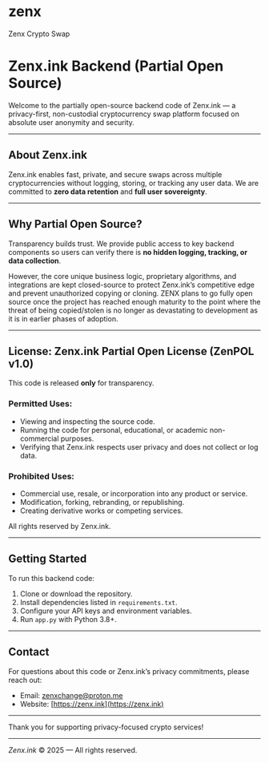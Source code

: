 # zenx
Zenx Crypto Swap

# Zenx.ink Backend (Partial Open Source)

Welcome to the partially open-source backend code of Zenx.ink — a privacy-first, non-custodial cryptocurrency swap platform focused on absolute user anonymity and security.

---

## About Zenx.ink

Zenx.ink enables fast, private, and secure swaps across multiple cryptocurrencies without logging, storing, or tracking any user data. We are committed to **zero data retention** and **full user sovereignty**.

---

## Why Partial Open Source?

Transparency builds trust. We provide public access to key backend components so users can verify there is **no hidden logging, tracking, or data collection**.

However, the core unique business logic, proprietary algorithms, and integrations are kept closed-source to protect Zenx.ink’s competitive edge and prevent unauthorized copying or cloning. ZENX plans to go fully open source once the project has reached enough maturity to the point where the threat of being copied/stolen is no longer as devastating to development as it is in earlier phases of adoption.

---

## License: Zenx.ink Partial Open License (ZenPOL v1.0)

This code is released **only** for transparency.

### Permitted Uses:
- Viewing and inspecting the source code.
- Running the code for personal, educational, or academic non-commercial purposes.
- Verifying that Zenx.ink respects user privacy and does not collect or log data.

### Prohibited Uses:
- Commercial use, resale, or incorporation into any product or service.
- Modification, forking, rebranding, or republishing.
- Creating derivative works or competing services.

All rights reserved by Zenx.ink.

---

## Getting Started

To run this backend code:

1. Clone or download the repository.
2. Install dependencies listed in `requirements.txt`.
3. Configure your API keys and environment variables.
4. Run `app.py` with Python 3.8+.

---

## Contact

For questions about this code or Zenx.ink’s privacy commitments, please reach out:

- Email: zenxchange@proton.me
- Website: [https://zenx.ink](https://zenx.ink)

---

Thank you for supporting privacy-focused crypto services!

---

*Zenx.ink* © 2025 — All rights reserved.
